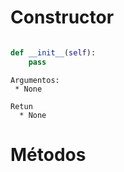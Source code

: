 Constructor
====

```python

def __init__(self):
    pass

```

    Argumentos:
     * None

    Retun
      * None

Métodos
====


